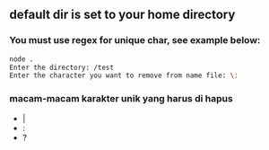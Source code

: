 ## default dir is set to your home directory

### You must use regex for unique char, see example below:

```bash
node .
Enter the directory: /test
Enter the character you want to remove from name file: \:
```

### macam-macam karakter unik yang harus di hapus

* |
* :
* ?
